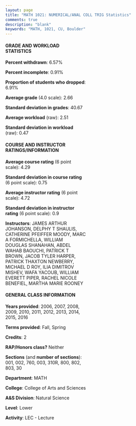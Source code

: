 ```yaml
---
layout: page
title: "MATH 1021: NUMERICAL/ANAL COLL TRIG Statistics"
comments: true
description: "blank"
keywords: "MATH, 1021, CU, Boulder"
--- 
```

<head>
<script src="https://ajax.googleapis.com/ajax/libs/jquery/2.1.3/jquery.min.js"></script>
<script src="https://dl.dropboxusercontent.com/s/pc42nxpaw1ea4o9/highcharts.js?dl=0"></script>
<!-- <script src="../assets/js/highcharts.js"></script> -->
<style type="text/css">@font-face {
	font-family: "Bebas Neue";
	src: url(https://www.filehosting.org/file/details/544349/BebasNeue%20Regular.otf) format("opentype");
	}
	h1.Bebas { 
		font-family: "Bebas Neue", Verdana, Tahoma;
	}
</style>
</head>
<body>
	<div id="container" style="float: right; width: 45%; height: 88%; margin-left: 2.5%; margin-right: 2.5%;"></div>
	<script language="JavaScript">
		$(document).ready(function() {
		var chart = {type: 'column'};
		var title = {text: 'Grade Distribution'};
		var xAxis = {categories: ['A','B','C','D','F'],crosshair: true};
		var yAxis = {min: 0,title: {text: 'Percentage'}};
		var tooltip = {headerFormat: '<center><b><span style="font-size:20px">{point.key}</span></b></center>',
		               pointFormat: '<td style="padding:0"><b>{point.y:.1f}%</b></td>',
		               footerFormat: '</table>',shared: true,useHTML: true};
		var plotOptions = {column: {pointPadding: 0.0,borderWidth: 0}};  
		var credits = {enabled: false};var series= [{name: 'Percent',data: [29.13,33.84,20.94,7.49,8.6,]}];
		var json = {};
		json.chart = chart;
		json.title = title;
		json.tooltip = tooltip;
		json.xAxis = xAxis;
		json.yAxis = yAxis;  
		json.series = series;
		json.plotOptions = plotOptions;  
		json.credits = credits;
		$('#container').highcharts(json);
	});
	</script>
</body>
			   
#### GRADE AND WORKLOAD STATISTICS

**Percent withdrawn**: 6.57%

**Percent incomplete**: 0.91%

**Proportion of students who dropped**: 6.91%

**Average grade** (4.0 scale): 2.66

**Standard deviation in grades**: 40.67

**Average workload** (raw): 2.51

**Standard deviation in workload** (raw): 0.47

#### COURSE AND INSTRUCTOR RATINGS/INFORMATION

**Average course rating** (6 point scale): 4.29

**Standard deviation in course rating** (6 point scale): 0.75

**Average instructor rating** (6 point scale): 4.72

**Standard deviation in instructor rating** (6 point scale): 0.9

**Instructors**: JAMES ARTHUR JOHANSON, DELPHY T SHAULIS, CATHERINE PFEIFFER MOODY, MARC A FORMICHELLA, WILLIAM DOUGLAS SHANAHAN, ABDEL WAHAB BAOUCHI, PATRICK T BROWN, JACOB TYLER HARPER, PATRICK THAXTON NEWBERRY, MICHAEL D ROY, ILIA DIMITROV MISHEV, WAFA YACOUB, WILLIAM EVERETT PIPER, RACHEL NICOLE BENEFIEL, MARTHA MARIE ROONEY

#### GENERAL CLASS INFORMATION

**Years provided**: 2006, 2007, 2008, 2009, 2010, 2011, 2012, 2013, 2014, 2015, 2016

**Terms provided**: Fall, Spring

**Credits**: 2

**RAP/Honors class?** Neither

**Sections** (and **number of sections**): 001, 002, 760, 003, 310R, 800, 802, 803, 30

**Department**: MATH

**College**: College of Arts and Sciences

**A&S Division**: Natural Science

**Level**: Lower

**Activity**: LEC - Lecture